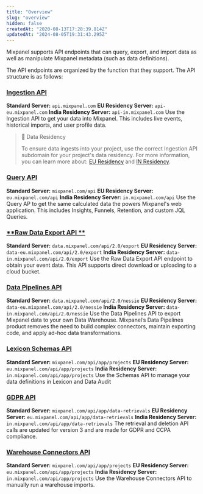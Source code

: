 ```yaml
---
title: "Overview"
slug: "overview"
hidden: false
createdAt: "2020-08-13T17:28:39.814Z"
updatedAt: "2024-08-05T19:31:43.295Z"
---
```


Mixpanel supports API endpoints that can query, export, and import data as well as manipulate Mixpanel metadata (such as data definitions).

The API endpoints are organized by the function that they support. The API structure is as follows:

### [**Ingestion API**](ref:ingestion-api)

**Standard Server:** `api.mixpanel.com`
**EU Residency Server:** `api-eu.mixpanel.com`
**India Residency Server:** `api-in.mixpanel.com`
Use the Ingestion API to get your data into Mixpanel. This includes live events, historical imports, and user profile data. 

> 🚧 Data Residency
> 
> To ensure data ingests into your project, use the correct Ingestion API subdomain for your project's data residency. For more information, you can learn more about: [EU Residency](https://docs.mixpanel.com/docs/privacy/eu-residency) and [IN Residency](https://docs.mixpanel.com/docs/privacy/in-residency).

### [**Query API**](ref:query-api)

**Standard Server:** `mixpanel.com/api`
**EU Residency Server:** `eu.mixpanel.com/api`
**India Residency Server:** `in.mixpanel.com/api`
Use the Query AP to get the same calculated data the powers Mixpanel's web application. This includes Insights, Funnels, Retention, and custom JQL Queries.

### [**Raw Data Export API **](ref:raw-data-export-api)

**Standard Server:** `data.mixpanel.com/api/2.0/export`
**EU Residency Server:** `data-eu.mixpanel.com/api/2.0/export`
**India Residency Server:** `data-in.mixpanel.com/api/2.0/export`
Use the Raw Data Export API endpoint to obtain your event data. This API supports direct download or uploading to a cloud bucket.

### [**Data Pipelines API**](ref:overview-2)

**Standard Server:** `data.mixpanel.com/api/2.0/nessie`
**EU Residency Server:** `data-eu.mixpanel.com/api/2.0/nessie`
**India Residency Server:** `data-in.mixpanel.com/api/2.0/nessie`
Use the Data Pipelines API to export Mixpanel data to your own Data Warehouse. Mixpanel’s Data Pipelines product removes the need to build complex connectors, maintain exporting code, and apply ad-hoc data transformations.

### [**Lexicon Schemas API**](ref:lexicon-schemas-api)

**Standard Server:** `mixpanel.com/api/app/projects`
**EU Residency Server:** `eu.mixpanel.com/api/app/projects`
**India Residency Server:** `in.mixpanel.com/api/app/projects`
Use the Schemas API to manage your data definitions in Lexicon and Data Audit

### [**GDPR API**](ref:gdpr-api)

**Standard Server:** `mixpanel.com/api/app/data-retrievals`
**EU Residency Server:** `eu.mixpanel.com/api/app/data-retrievals`
**India Residency Server:** `in.mixpanel.com/api/app/data-retrievals`
The retrieval and deletion API calls are updated for version 3 and are made for GDPR and CCPA compliance.

### [**Warehouse Connectors API**](ref:warehouse-connectors-api)

**Standard Server:** `mixpanel.com/api/app/projects`
**EU Residency Server:** `eu.mixpanel.com/api/app/projects`
**India Residency Server:** `in.mixpanel.com/api/app/projects`
Use the Warehouse Connectors API to manually run a warehouse imports.
